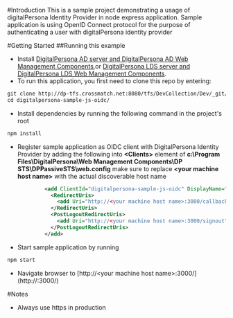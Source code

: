 #Introduction 
This is a sample project demonstrating a usage of digitalPersona Identity Provider in node express application. Sample application is using OpenID Connect protocol for the purpose of authenticating a user with digitalPersona identity provider   

#Getting Started
##Running this example
* Install [DigitalPersona AD server and DigitalPersona AD Web Management Components](https://a3fcb69dc7037ab91b58f8ba-qnewmedia.netdna-ssl.com/wp-content/uploads/2019/05/DigitalPersona-AD-Administrator-Guide-3.pdf),or [DigitalPersona LDS server and DigitalPersona LDS Web Management Components](https://a3fcb69dc7037ab91b58f8ba-qnewmedia.netdna-ssl.com/wp-content/uploads/2019/05/DigitalPersona-LDS-Administrator-Guide-3.pdf).
* To run this application, you first need to clone this repo by entering:
```markdown
git clone http://dp-tfs.crossmatch.net:8080/tfs/DevCollection/Dev/_git/digitalpersona-sample-js-oidc
cd digitalpersona-sample-js-oidc/
```
* Install dependencies by running the following command in the project's root
```markdown
npm install
```
* Register sample application as OIDC client with DigitalPersona Identity Provider by adding the following into <b>&lt;Clients&gt;</b> element of <b>c:\Program Files\DigitalPersona\Web Management Components\DP STS\DPPassiveSTS\web.config</b> make sure to replace <b>&lt;your machine host name&gt;</b> with the actual discoverable host name 
```xml
            <add ClientId="digitalpersona-sample-js-oidc" DisplayName="DigitalPersona Sample Js Oidc" Secret="Ks8/V0rj592QVQ5hdT+7e1NbPLa7rlloDivSAR3shFA=" Flow="Implicit">
              <RedirectUris>
                <add Uri="http://<your machine host name>:3000/callback" />
              </RedirectUris>
              <PostLogoutRedirectUris>
                <add Uri="http://<your machine host name>:3000/signout" />
              </PostLogoutRedirectUris>
            </add>
```
* Start sample application by running
```markdown
npm start
```
* Navigate browser to [http://&lt;your machine host name&gt;:3000/](http://<your machine host name>:3000/)

#Notes
* Always use https in production